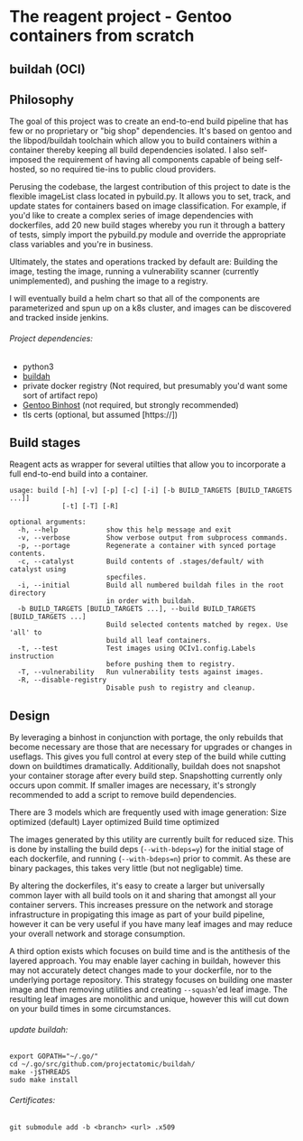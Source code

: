 # The reagent project - Gentoo containers from scratch

buildah (OCI)
--------------

## Philosophy

The goal of this project was to create an end-to-end build pipeline that has few or no proprietary or "big shop" dependencies. It's based on gentoo and the libpod/buildah toolchain which allow you to build containers within a container thereby keeping all build dependencies isolated. I also self-imposed the requirement of having all components capable of being self-hosted, so no required tie-ins to public cloud providers. 

Perusing the codebase, the largest contribution of this project to date is the flexible imageList class located in pybuild.py. It allows you to set, track, and update states for containers based on image classification. For example, if you'd like to create a complex series of image dependencies with dockerfiles, add 20 new build stages whereby you run it through a battery of tests, simply import the pybuild.py module and override the appropriate class variables and you're in business.

Ultimately, the states and operations tracked by default are: Building the image, testing the image, running a vulnerability scanner (currently unimplemented), and pushing the image to a registry. 

I will eventually build a helm chart so that all of the components are parameterized and spun up on a k8s cluster, and images can be discovered and tracked inside jenkins. 

###### Project dependencies: 
* python3
* [buildah](https://github.com/projectatomic/buildah)
* private docker registry (Not required, but presumably you'd want some sort of artifact repo)
* [Gentoo Binhost](https://wiki.gentoo.org/wiki/Binary_package_guide) (not required, but strongly recommended)
* tls certs (optional, but assumed [https://])

## Build stages

Reagent acts as wrapper for several utilties that allow you to incorporate a full end-to-end build into a container.

```
usage: build [-h] [-v] [-p] [-c] [-i] [-b BUILD_TARGETS [BUILD_TARGETS ...]]
             [-t] [-T] [-R]

optional arguments:
  -h, --help            show this help message and exit
  -v, --verbose         Show verbose output from subprocess commands.
  -p, --portage         Regenerate a container with synced portage contents.
  -c, --catalyst        Build contents of .stages/default/ with catalyst using
                        specfiles.
  -i, --initial         Build all numbered buildah files in the root directory
                        in order with buildah.
  -b BUILD_TARGETS [BUILD_TARGETS ...], --build BUILD_TARGETS [BUILD_TARGETS ...]
                        Build selected contents matched by regex. Use 'all' to
                        build all leaf containers.
  -t, --test            Test images using OCIv1.config.Labels instruction
                        before pushing them to registry.
  -T, --vulnerability   Run vulnerability tests against images.
  -R, --disable-registry
                        Disable push to registry and cleanup.
```

## Design

By leveraging a binhost in conjunction with portage, the only rebuilds that become necessary are those that are necessary for upgrades or changes in useflags. This gives you full control at every step of the build while cutting down on buildtimes dramatically. Additionally, buildah does not snapshot your container storage after every build step. Snapshotting currently only occurs upon commit. If smaller images are necessary, it's strongly recommended to add a script to remove build dependencies. 

There are 3 models which are frequently used with image generation:
Size optimized (default)
Layer optimized
Build time optimized

The images generated by this utility are currently built for reduced size. This is done by installing the build deps (`--with-bdeps=y`) for the initial stage of each dockerfile, and running (`--with-bdeps=n`) prior to commit. As these are binary packages, this takes very little (but not negligable) time.

By altering the dockerfiles, it's easy to create a larger but universally common layer with all build tools on it and sharing that amongst all your container servers. This increases pressure on the network and storage infrastructure in propigating this image as part of your build pipeline, however it can be very useful if you have many leaf images and may reduce your overall network and storage consumption.

A third option exists which focuses on build time and is the antithesis of the layered approach. You may enable layer caching in buildah, however this may not accurately detect changes made to your dockerfile, nor to the underlying portage repository. This strategy focuses on building one master image and then removing utilities and creating `--squash`'ed leaf image. The resulting leaf images are monolithic and unique, however this will cut down on your build times in some circumstances.

###### update buildah:
```
export GOPATH="~/.go/"
cd ~/.go/src/github.com/projectatomic/buildah/
make -j$THREADS
sudo make install
```

###### Certificates: 
`git submodule add -b <branch> <url> .x509`
